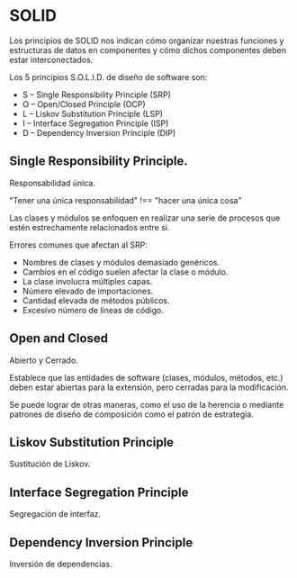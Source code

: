 # SOLID

Los principios de SOLID nos indican cómo organizar nuestras funciones y estructuras de datos en componentes y cómo dichos componentes deben estar interconectados.

Los 5 principios S.O.L.I.D. de diseño de software son:

- S – Single Responsibility Principle (SRP)
- O – Open/Closed Principle (OCP)
- L – Liskov Substitution Principle (LSP)
- I – Interface Segregation Principle (ISP)
- D – Dependency Inversion Principle (DIP)

## Single Responsibility Principle.

Responsabilidad única.

"Tener una única responsabilidad" !== "hacer una única cosa"

Las clases y módulos se enfoquen en realizar una serie de procesos que estén estrechamente relacionados entre si.

Errores comunes que afectan al SRP:

- Nombres de clases y módulos demasiado genéricos.
- Cambios en el código suelen afectar la clase o módulo.
- La clase involucra múltiples capas.
- Número elevado de importaciones.
- Cantidad elevada de métodos públicos.
- Excesivo número de lineas de código.

## Open and Closed

Abierto y Cerrado.

Establece que las entidades de software (clases, módulos, métodos, etc.) deben estar abiertas para la extensión, pero cerradas para la modificación.

Se puede lograr de otras maneras, como el uso de la herencia o mediante patrones de diseño de composición como el patrón de estrategia.

## Liskov Substitution Principle

Sustitución de Liskov.

## Interface Segregation Principle

Segregación de interfaz.

## Dependency Inversion Principle

Inversión de dependencias.
